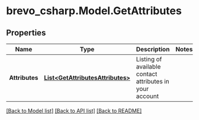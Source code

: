 # brevo_csharp.Model.GetAttributes
## Properties

Name | Type | Description | Notes
------------ | ------------- | ------------- | -------------
**Attributes** | [**List&lt;GetAttributesAttributes&gt;**](GetAttributesAttributes.md) | Listing of available contact attributes in your account | 

[[Back to Model list]](../README.md#documentation-for-models) [[Back to API list]](../README.md#documentation-for-api-endpoints) [[Back to README]](../README.md)

